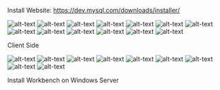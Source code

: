 Install Website: https://dev.mysql.com/downloads/installer/

![alt-text](https://i.gyazo.com/489cc7baa2efc982b283fbf2fb1bc745.png?raw=true)
![alt-text](https://i.gyazo.com/90cdfd396b4bed44091a12ae1fe30234.png?raw=true)
![alt-text](https://i.gyazo.com/90cdfd396b4bed44091a12ae1fe30234.png?raw=true)
![alt-text](https://i.gyazo.com/28f5114ffb50d178b237decfcd8730cb.png?raw=true)
![alt-text](https://i.gyazo.com/1e6d439fc86590f4777c1ca43e371bae.png?raw=true)
![alt-text](https://i.gyazo.com/1db84e9c2c57fda12a09af5d418292ef.png?raw=true)
![alt-text](https://i.gyazo.com/97de01710c40e4e7eda39c09466183db.png?raw=true)
![alt-text](https://i.gyazo.com/4191bc10b07895840a95e87cc11c396c.png?raw=true)
![alt-text](https://i.gyazo.com/54cbc22b34b8152e7183094c88fc0904.png?raw=true)
![alt-text](https://i.gyazo.com/9f760d8dc2a2a9bf9ebc1776094b4201.png?raw=true)
![alt-text](https://i.gyazo.com/cb22c1b7e5970a9c470039234467d075.png?raw=true)
![alt-text](https://i.gyazo.com/ad24cad35ba598e07966467eebb9eda0.png?raw=true)
![alt-text](https://i.gyazo.com/dffd63426f27e58f28454d8ed85be3c5.png?raw=true)


Client Side


![alt-text](https://i.gyazo.com/c54c6393dae8550064c6c3bb75294c0a.png?raw=true)
![alt-text](https://i.gyazo.com/364e9d4b8dbc51d279cccbb5dfe4d60b.png?raw=true)
![alt-text](https://i.gyazo.com/f10c09fdd15afbe9f37b9454d2795d15.png?raw=true)
![alt-text](https://i.gyazo.com/1ae70feb1bbf8131e68b7de5c5871ef5.png?raw=true)
![alt-text](https://i.gyazo.com/d6cea801b85a394e2318bfe7a16f2bc2.png?raw=true)
![alt-text](https://i.gyazo.com/0d5ca3f670f8e767da2bfeb770848b68.png?raw=true)
![alt-text](https://i.gyazo.com/19e64e6baf18aeebda942deb4d69f583.png?raw=true)
![alt-text](https://i.gyazo.com/109bcc185b11cb8b4a4d6f3ea9fd9045.png?raw=true)
![alt-text](https://i.gyazo.com/8fe168a3234485be2dbab05997ef465c.png?raw=true)



Install Workbench on Windows Server